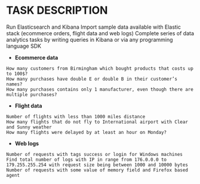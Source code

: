 # TASK DESCRIPTION

Run Elasticsearch and Kibana
Import sample data available with Elastic stack (ecommerce orders, flight data and web logs)
Complete series of data analytics tasks by writing queries in Kibana or via any programming language SDK

- **Ecommerce data**
````text
How many customers from Birmingham which bought products that costs up to 100$?
How many purchases have double E or double B in their customer’s names?
How many purchases contains only 1 manufacturer, even though there are multiple purchases?
````

- **Flight data**
````text
Number of flights with less than 1000 miles distance
How many flights that do not fly to International airport with Clear and Sunny weather
How many flights were delayed by at least an hour on Monday?
````

- **Web logs**
````text
Number of requests with tags success or login for Windows machines
Find total number of logs with IP in range from 176.0.0.0 to 179.255.255.254 with request size being between 1000 and 10000 bytes
Number of requests with some value of memory field and Firefox based agent
````
